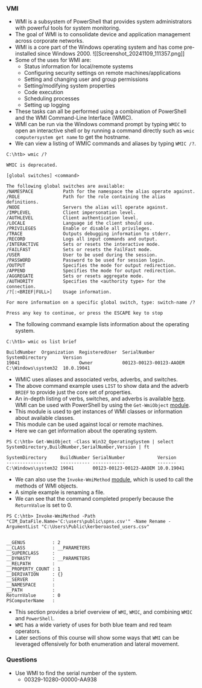 ### VMI
- WMI is a subsystem of PowerShell that provides system administrators with powerful tools for system monitoring. 
- The goal of WMI is to consolidate device and application management across corporate networks. 
- WMI is a core part of the Windows operating system and has come pre-installed since Windows 2000.
![[Screenshot_20241109_111357.png]]
- Some of the uses for WMI are:
	- Status information for local/remote systems
	- Configuring security settings on remote machines/applications
	- Setting and changing user and group permissions
	- Setting/modifying system properties
	- Code execution
	- Scheduling processes
	- Setting up logging
- These tasks can all be performed using a combination of PowerShell and the WMI Command-Line Interface (WMIC). 
- WMI can be run via the Windows command prompt by typing `WMIC` to open an interactive shell or by running a command directly such as `wmic computersystem get name` to get the hostname. 
- We can view a listing of WMIC commands and aliases by typing `WMIC /?`.
```cmd-session
C:\htb> wmic /?

WMIC is deprecated.

[global switches] <command>

The following global switches are available:
/NAMESPACE           Path for the namespace the alias operate against.
/ROLE                Path for the role containing the alias definitions.
/NODE                Servers the alias will operate against.
/IMPLEVEL            Client impersonation level.
/AUTHLEVEL           Client authentication level.
/LOCALE              Language id the client should use.
/PRIVILEGES          Enable or disable all privileges.
/TRACE               Outputs debugging information to stderr.
/RECORD              Logs all input commands and output.
/INTERACTIVE         Sets or resets the interactive mode.
/FAILFAST            Sets or resets the FailFast mode.
/USER                User to be used during the session.
/PASSWORD            Password to be used for session login.
/OUTPUT              Specifies the mode for output redirection.
/APPEND              Specifies the mode for output redirection.
/AGGREGATE           Sets or resets aggregate mode.
/AUTHORITY           Specifies the <authority type> for the connection.
/?[:<BRIEF|FULL>]    Usage information.

For more information on a specific global switch, type: switch-name /?

Press any key to continue, or press the ESCAPE key to stop
```
- The following command example lists information about the operating system.
```cmd-session
C:\htb> wmic os list brief

BuildNumber  Organization  RegisteredUser  SerialNumber             SystemDirectory      Version
19041                      Owner           00123-00123-00123-AAOEM  C:\Windows\system32  10.0.19041
```
- WMIC uses aliases and associated verbs, adverbs, and switches. 
- The above command example uses `LIST` to show data and the adverb `BRIEF` to provide just the core set of properties. 
- An in-depth listing of verbs, switches, and adverbs is available [here](https://docs.microsoft.com/en-us/windows/win32/wmisdk/wmic). WMI can be used with PowerShell by using the `Get-WmiObject` [module](https://docs.microsoft.com/en-us/powershell/module/microsoft.powershell.management/get-wmiobject?view=powershell-5.1). 
- This module is used to get instances of WMI classes or information about available classes. 
- This module can be used against local or remote machines.
- Here we can get information about the operating system.
```powershell-session
PS C:\htb> Get-WmiObject -Class Win32_OperatingSystem | select SystemDirectory,BuildNumber,SerialNumber,Version | ft

SystemDirectory     BuildNumber SerialNumber            Version
---------------     ----------- ------------            -------
C:\Windows\system32 19041       00123-00123-00123-AAOEM 10.0.19041
```
- We can also use the `Invoke-WmiMethod` [module](https://docs.microsoft.com/en-us/powershell/module/microsoft.powershell.management/invoke-wmimethod?view=powershell-5.1), which is used to call the methods of WMI objects.
- A simple example is renaming a file. 
- We can see that the command completed properly because the `ReturnValue` is set to 0.
```powershell-session
PS C:\htb> Invoke-WmiMethod -Path "CIM_DataFile.Name='C:\users\public\spns.csv'" -Name Rename -ArgumentList "C:\Users\Public\kerberoasted_users.csv"


__GENUS          : 2
__CLASS          : __PARAMETERS
__SUPERCLASS     :
__DYNASTY        : __PARAMETERS
__RELPATH        :
__PROPERTY_COUNT : 1
__DERIVATION     : {}
__SERVER         :
__NAMESPACE      :
__PATH           :
ReturnValue      : 0
PSComputerName   :
```
- This section provides a brief overview of `WMI`, `WMIC`, and combining `WMIC` and `PowerShell`. 
- `WMI` has a wide variety of uses for both blue team and red team operators. 
- Later sections of this course will show some ways that `WMI` can be leveraged offensively for both enumeration and lateral movement.



### Questions
- Use WMI to find the serial number of the system.
	- 00329-10280-00000-AA938